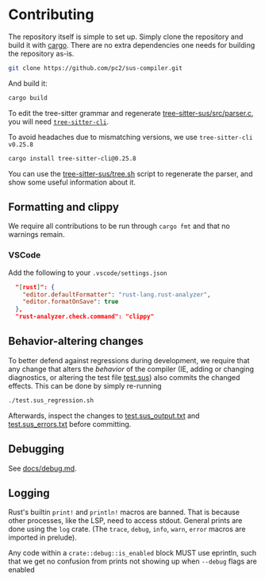 
# Contributing
The repository itself is simple to set up. Simply clone the repository and build it with [cargo](https://doc.rust-lang.org/cargo/getting-started/installation.html). 
There are no extra dependencies one needs for building the repository as-is. 

```sh
git clone https://github.com/pc2/sus-compiler.git
```

And build it:
```sh
cargo build
```

To edit the tree-sitter grammar and regenerate [tree-sitter-sus/src/parser.c](./tree-sitter_sus/src/parser.c), you will need [`tree-sitter-cli`](https://docs.rs/tree-sitter-cli/latest/tree_sitter_cli/). 

To avoid headaches due to mismatching versions, we use `tree-sitter-cli v0.25.8`
```sh
cargo install tree-sitter-cli@0.25.8
```

You can use the [tree-sitter-sus/tree.sh](tree-sitter-sus/tree.sh) script to regenerate the parser, and show some useful information about it. 

## Formatting and clippy
We require all contributions to be run through `cargo fmt` and that no warnings remain. 

### VSCode
Add the following to your `.vscode/settings.json`
```json
  "[rust]": {
    "editor.defaultFormatter": "rust-lang.rust-analyzer",
    "editor.formatOnSave": true
  },
  "rust-analyzer.check.command": "clippy"
```

## Behavior-altering changes
To better defend against regressions during development, we require that any change that alters the _behavior_ of the compiler (IE, adding or changing diagnostics, or altering the test file [test.sus](test.sus)) also commits the changed effects. 
This can be done by simply re-running 
```sh
./test.sus_regression.sh
```
Afterwards, inspect the changes to [test.sus_output.txt](./test.sus_output.txt) and [test.sus_errors.txt](./test.sus_errors.txt) before committing. 

## Debugging
See [docs/debug.md](docs/debug.md).

## Logging
Rust's builtin `print!` and `println!` macros are banned. That is because other processes, like the LSP, need to access stdout. General prints are done using the `log` crate. (The `trace`, `debug`, `info`, `warn`, `error` macros are imported in prelude). 

Any code within a `crate::debug::is_enabled` block MUST use eprintln, such that we get no confusion from prints not showing up when `--debug` flags are enabled
